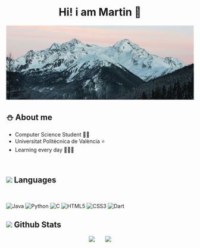 <div align="center">
<h1 align="center">Hi! i am Martin</a> 👋</h1>
</div>
<img src="pexels-eberhardgross-1287145 2.jpg">


## ⛄️ About me 
- Computer Science Student 🧑‍🎓
- Universitat Politècnica de València ⭐️
- Learning every day 🧑🏻‍💻

<br>

## <img src="https://media2.giphy.com/media/QssGEmpkyEOhBCb7e1/giphy.gif?cid=ecf05e47a0n3gi1bfqntqmob8g9aid1oyj2wr3ds3mg700bl&rid=giphy.gif" width ="25"><b> Languages</b>
<br>

![Java](https://img.shields.io/badge/Java-%23ED8B00.svg?style=for-the-badge&logo=java&logoColor=white)
![Python](https://img.shields.io/badge/Python-%2314354C.svg?style=for-the-badge&logo=python&logoColor=white)
![C](https://img.shields.io/badge/C-%2300599C?style=for-the-badge&logo=c&logoColor=white)
![HTML5](https://img.shields.io/badge/HTML5-%23E34F26.svg?style=for-the-badge&logo=html5&logoColor=white)
![CSS3](https://img.shields.io/badge/CSS3-%231572B6.svg?style=for-the-badge&logo=css3&logoColor=white)
![Dart](https://img.shields.io/badge/Dart-%230175C2.svg?style=for-the-badge&logo=dart&logoColor=white)

## <img src="https://media.giphy.com/media/iY8CRBdQXODJSCERIr/giphy.gif" width="35"><b> Github Stats </b>

<p align="center">
  <img src="https://github-readme-stats.vercel.app/api?username=MartinGerard123&show_icons=true&theme=radical" width="350" />
  &nbsp;&nbsp;&nbsp;&nbsp;&nbsp;
  <img src="https://github-readme-stats.vercel.app/api/top-langs/?username=MartinGerard123&layout=compact&theme=radical" width="350" />
</p>
